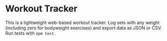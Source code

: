 # Workout Tracker

This is a lightweight web-based workout tracker. Log sets with any weight (including zero for bodyweight exercises) and export data as JSON or CSV. Run tests with `npm test`.
